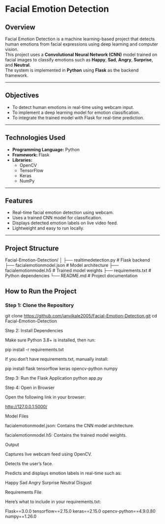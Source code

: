 # Facial Emotion Detection

## Overview
Facial Emotion Detection is a machine learning-based project that detects human emotions from facial expressions using deep learning and computer vision.  
This project uses a **Convolutional Neural Network (CNN)** model trained on facial images to classify emotions such as **Happy**, **Sad**, **Angry**, **Surprise**, and **Neutral**.  
The system is implemented in **Python** using **Flask** as the backend framework.

---

## Objectives
- To detect human emotions in real-time using webcam input.  
- To implement a deep learning model for emotion classification.  
- To integrate the trained model with Flask for real-time prediction.

---

## Technologies Used
- **Programming Language:** Python  
- **Framework:** Flask  
- **Libraries:**  
  - OpenCV  
  - TensorFlow  
  - Keras  
  - NumPy  

---

## Features
- Real-time facial emotion detection using webcam.  
- Uses a trained CNN model for classification.  
- Displays detected emotion labels on live video feed.  
- Lightweight and easy to run locally.  

---

## Project Structure
Facial-Emotion-Detection/
│
├── realtimedetection.py # Flask backend
├── facialemotionmodel.json # Model architecture
├── facialemotionmodel.h5 # Trained model weights
├── requirements.txt # Python dependencies
└── README.md # Project documentation

## How to Run the Project

### Step 1: Clone the Repository

git clone https://github.com/janvikale2005/Facial-Emotion-Detection.git
cd Facial-Emotion-Detection

Step 2: Install Dependencies

Make sure Python 3.8+ is installed, then run:

pip install -r requirements.txt


If you don’t have requirements.txt, manually install:

pip install flask tensorflow keras opencv-python numpy

Step 3: Run the Flask Application
python app.py

Step 4: Open in Browser

Open the following link in your browser:

http://127.0.0.1:5000/

Model Files

facialemotionmodel.json: Contains the CNN model architecture.

facialemotionmodel.h5: Contains the trained model weights.

Output

Captures live webcam feed using OpenCV.

Detects the user’s face.

Predicts and displays emotion labels in real-time such as:

Happy
Sad
Angry
Surprise
Neutral
Disgust

Requirements File

Here’s what to include in your requirements.txt:

Flask==3.0.0
tensorflow==2.15.0
keras==2.15.0
opencv-python==4.9.0.80
numpy==1.26.0
